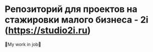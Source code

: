# Репозиторий для проектов на стажировки малого бизнеса - 2i (https://studio2i.ru)
<p>🔵My work in job🔵</p>







